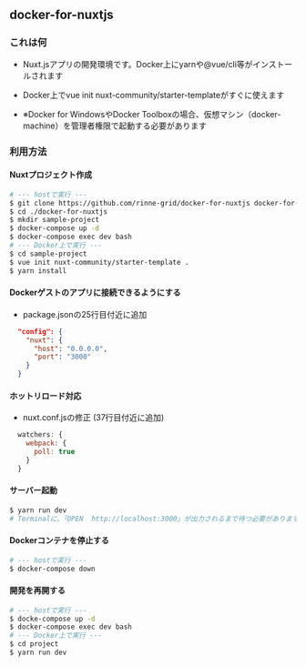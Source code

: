 ## docker-for-nuxtjs

### これは何

* Nuxt.jsアプリの開発環境です。Docker上にyarnや@vue/cli等がインストールされます
* Docker上でvue init nuxt-community/starter-templateがすぐに使えます

* ※Docker for WindowsやDocker Toolboxの場合、仮想マシン（docker-machine）を管理者権限で起動する必要があります

### 利用方法

#### Nuxtプロジェクト作成

``` bash
# --- hostで実行 ---
$ git clone https://github.com/rinne-grid/docker-for-nuxtjs docker-for-nuxtjs
$ cd ./docker-for-nuxtjs
$ mkdir sample-project
$ docker-compose up -d
$ docker-compose exec dev bash
# --- Docker上で実行 ---
$ cd sample-project
$ vue init nuxt-community/starter-template .
$ yarn install
```

#### Dockerゲストのアプリに接続できるようにする

* package.jsonの25行目付近に追加

```json
  "config": {
    "nuxt": {
      "host": "0.0.0.0",
      "port": "3000"
    }
  }
```

#### ホットリロード対応

* nuxt.conf.jsの修正 (37行目付近に追加)

```js
  watchers: {
    webpack: {
      poll: true
    }
  }
```

#### サーバー起動

```bash
$ yarn run dev
# Terminalに、「OPEN  http://localhost:3000」が出力されるまで待つ必要があります
```

#### Dockerコンテナを停止する

```bash
# --- hostで実行 ---
$ docker-compose down
```

#### 開発を再開する

```bash
# --- hostで実行 ---
$ docke-compose up -d
$ docker-compose exec dev bash
# --- Docker上で実行 ---
$ cd project
$ yarn run dev
```

